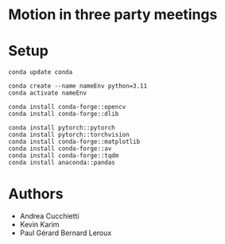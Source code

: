 # Motion in three party meetings


# Setup
```
conda update conda

conda create --name nameEnv python=3.11
conda activate nameEnv

conda install conda-forge::opencv
conda install conda-forge::dlib

conda install pytorch::pytorch
conda install pytorch::torchvision
conda install conda-forge::matplotlib
conda install conda-forge::av
conda install conda-forge::tqdm
conda install anaconda::pandas
```


# Authors
- Andrea Cucchietti
- Kevin Karim
- Paul Gérard Bernard Leroux